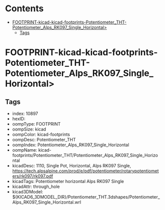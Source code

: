 



Contents
========

* [FOOTPRINT-kicad-kicad-footprints-Potentiometer_THT-Potentiometer_Alps_RK097_Single_Horizontal>](#footprint-kicad-kicad-footprints-potentiometer_tht-potentiometer_alps_rk097_single_horizontal)
	* [Tags](#tags)

# FOOTPRINT-kicad-kicad-footprints-Potentiometer_THT-Potentiometer_Alps_RK097_Single_Horizontal>

## Tags

- index: 10897
- hexID: 
- oompType: FOOTPRINT
- oompSize: kicad
- oompColor: kicad-footprints
- oompDesc: Potentiometer_THT
- oompIndex: Potentiometer_Alps_RK097_Single_Horizontal
- oompName: kicad-footprints/Potentiometer_THT/Potentiometer_Alps_RK097_Single_Horizontal
- kicadDesc: 1110, Single Pot, Horizontal, Alps RK097 Single,  https://tech.alpsalpine.com/prod/e/pdf/potentiometer/rotarypotentiometers/rk097/rk097.pdf
- kicadTags: Potentiometer horizontal Alps RK097 Single
- kicadAttr: through_hole
- kicad3DModel: ${KICAD6_3DMODEL_DIR}/Potentiometer_THT.3dshapes/Potentiometer_Alps_RK097_Single_Horizontal.wrl
